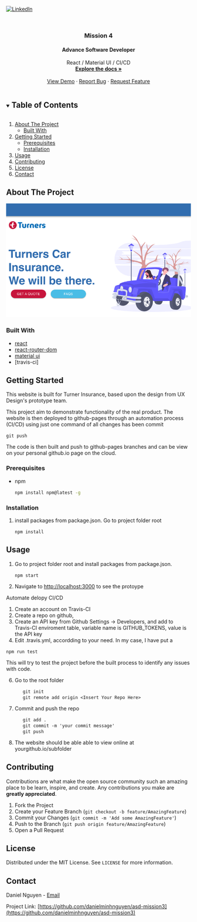 [![LinkedIn][linkedin-shield]][linkedin-url]

<!-- PROJECT LOGO -->
<br />
<p align="center">

  <h3 align="center">Mission 4</h3>
  <h4 align="center">Advance Software Developer</h4>

  <p align="center">
    React / Material UI / CI/CD
    <br />
    <a href="https://github.com/danielminhnguyen/asd-mission4"><strong>Explore the docs »</strong></a>
    <br />
    <br />
    <a href="https://danielminhnguyen.github.io/mission4/">View Demo</a>
    ·
    <a href="https://github.com/danielminhnguyen/asd-mission4/issues">Report Bug</a>
    ·
    <a href="https://github.com/danielminhnguyen/asd-mission4/issues">Request Feature</a>
  </p>
</p>

<!-- TABLE OF CONTENTS -->
<details open="open">
  <summary><h2 style="display: inline-block">Table of Contents</h2></summary>
  <ol>
    <li>
      <a href="#about-the-project">About The Project</a>
      <ul>
        <li><a href="#built-with">Built With</a></li>
      </ul>
    </li>
    <li>
      <a href="#getting-started">Getting Started</a>
      <ul>
        <li><a href="#prerequisites">Prerequisites</a></li>
        <li><a href="#installation">Installation</a></li>
      </ul>
    </li>
    <li><a href="#usage">Usage</a></li>
    <li><a href="#contributing">Contributing</a></li>
    <li><a href="#license">License</a></li>
    <li><a href="#contact">Contact</a></li>
  </ol>
</details>

<!-- ABOUT THE PROJECT -->

## About The Project

[![Product Name Screen Shot][product-screenshot]]()

### Built With

- [react](https://reactnative.dev)
- [react-router-dom]()
- [material ui]()
- [travis-ci]

<!-- GETTING STARTED -->

## Getting Started

This website is built for Turner Insurance, based upon the design from UX Design's prototype team. 

This project aim to demonstrate functionality of the real product. The website is then deployed to github-pages through an automation process (CI/CD) using just one command of all changes has been commit 
  ```
  git push
  ```
 The code is then built and push to github-pages branches and can be view on your personal github.io page on the cloud.


### Prerequisites

- npm
  ```sh
  npm install npm@latest -g
  ```

### Installation

1. install packages from package.json. Go to project folder root
   ```
   npm install
   ```

<!-- USAGE EXAMPLES -->

## Usage

1. Go to project folder root and install packages from package.json.
   ```
   npm start
   ```
2. Navigate to [http://localhost:3000](http://localhost:3000) to see the protoype

  Automate delopy CI/CD
1. Create an account on Travis-CI
2. Create a repo on github, 
3. Create an API key from Github Settings -> Developers, and add to Travis-CI enviroment table, variable name is GITHUB_TOKENS, value is the API key
4. Edit .travis.yml, accordding to your need. In my case, I have put a 
  ```
npm run test
   ```
   This will try to test the project before the built process to identify any issues with code.

6. Go to the root folder
   ```
      git init
      git remote add origin <Insert Your Repo Here>
   ```
5. Commit and push the repo 
   ```
      git add .
      git commit -m 'your commit message'
      git push
   ```
6. The website should be able able to view online at yourgithub.io/subfolder

<!-- CONTRIBUTING -->

## Contributing

Contributions are what make the open source community such an amazing place to be learn, inspire, and create. Any contributions you make are **greatly appreciated**.

1. Fork the Project
2. Create your Feature Branch (`git checkout -b feature/AmazingFeature`)
3. Commit your Changes (`git commit -m 'Add some AmazingFeature'`)
4. Push to the Branch (`git push origin feature/AmazingFeature`)
5. Open a Pull Request

<!-- LICENSE -->

## License

Distributed under the MIT License. See `LICENSE` for more information.

<!-- CONTACT -->

## Contact

Daniel Nguyen - [Email](minhnguyen68@hotmail.com)

Project Link: [https://github.com/danielminhnguyen/asd-mission3](https://github.com/danielminhnguyen/asd-mission3)

<!-- ACKNOWLEDGEMENTS -->

<!-- MARKDOWN LINKS & IMAGES -->
<!-- https://www.markdownguide.org/basic-syntax/#reference-style-links -->

[linkedin-shield]: https://img.shields.io/badge/-LinkedIn-black.svg?style=for-the-badge&logo=linkedin&colorB=555
[linkedin-url]: www.linkedin.com/in/danielminhnguyen
[product-screenshot]: images/screenshot.png
